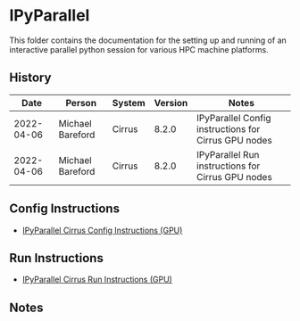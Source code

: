 IPyParallel
===========

This folder contains the documentation for the setting up and running of an interactive parallel python session
for various HPC machine platforms.

History
-------

Date | Person | System | Version | Notes
---- | -------|--------|---------|------
2022-04-06 | Michael Bareford | Cirrus | 8.2.0 | IPyParallel Config instructions for Cirrus GPU nodes
2022-04-06 | Michael Bareford | Cirrus | 8.2.0 | IPyParallel Run instructions for Cirrus GPU nodes

Config Instructions
-------------------

* [IPyParallel Cirrus Config Instructions (GPU)](config_ipyparallel_cirrus_gpu.md)

Run Instructions
-------------------

* [IPyParallel Cirrus Run Instructions (GPU)](run_ipyparallel_cirrus_gpu.md)

Notes
-----

